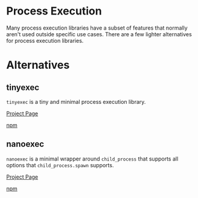 # Process Execution

Many process execution libraries have a subset of features that normally aren't used outside specific use cases. There are a few lighter alternatives for process execution libraries.

# Alternatives

## tinyexec

`tinyexec` is a tiny and minimal process execution library.

[Project Page](https://github.com/tinylibs/tinyexec)

[npm](https://www.npmjs.com/package/tinyexec)

## nanoexec

`nanoexec` is a minimal wrapper around `child_process` that supports all options that `child_process.spawn` supports.

[Project Page](https://github.com/fabiospampinato/nanoexec)

[npm](https://www.npmjs.com/package/nanoexec)
